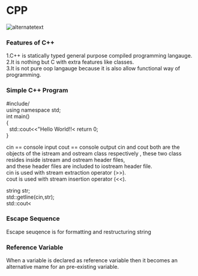 <h1>CPP</h1>
<img src="https://github.com/sanskarram981/CPP/assets/71223200/782f4b07-df2b-49d2-ad17-55c46fca05ca" alt="alternatetext">
<h3>Features of C++</h3>
1.C++ is statically typed general purpose compiled programming langauge.<br>
2.It is nothing but C with extra features like classes.<br>
3.It is not pure oop langauge because it is also allow functional way of programming.
<h3>Simple C++ Program</h3>
<p>
 #include/<iostream/><br>
 using namespace std;
 <br>
 int main()
 <br>
 {
    <br>
    &nbsp&nbspstd::cout<<"Hello World!!<<std::endl;
    <br>
    return 0;
    <br>
 }
</p>

<p>
cin == console input
cout == console output
cin and cout both are the objects of the istream and ostream class respectively , these two class resides inside istream and ostream header files,<br>
and these header files are included to iostream header file.<br>
cin is used with stream extraction operator (>>).<br>
cout is used with stream insertion operator (<<).<br>
</p>

<p>
string str;<br>
std::getline(cin,str);<br>
std::cout<<str;<br>
</p>

<h3>Escape Sequence</h3>
<p>Escape seuqence is for formatting and restructuring string</p>
<h3>Reference Variable</h3>
<p>When a variable is declared as reference variable then it becomes an alternative mame for an pre-existing variable.</p>
